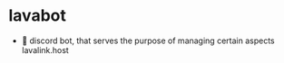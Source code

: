# lavabot
 
 - 🤖 discord bot, that serves the purpose of managing certain aspects lavalink.host 

 
